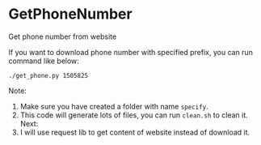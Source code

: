 # GetPhoneNumber
Get phone number from website

If you want to download phone number with specified prefix, you can run command like below:

`./get_phone.py 1505825`

Note:
1. Make sure you have created a folder with name `specify`.
2. This code will generate lots of files, you can run `clean.sh` to clean it.
Next:
1. I will use request lib to get content of website instead of download it.

